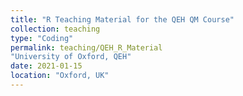 ```yaml
---
title: "R Teaching Material for the QEH QM Course"
collection: teaching
type: "Coding"
permalink: teaching/QEH_R_Material
"University of Oxford, QEH"
date: 2021-01-15
location: "Oxford, UK"
---
```


